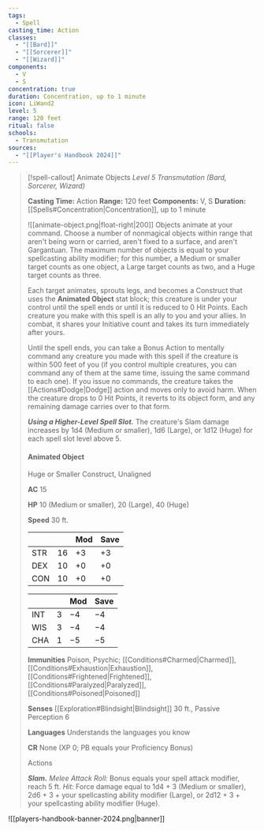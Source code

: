 ```yaml
---
tags:
  - Spell
casting_time: Action
classes:
  - "[[Bard]]"
  - "[[Sorcerer]]"
  - "[[Wizard]]"
components:
  - V
  - S
concentration: true
duration: Concentration, up to 1 minute
icon: LiWand2
level: 5
range: 120 feet
ritual: false
schools:
  - Transmutation
sources: 
  - "[[Player's Handbook 2024]]"
---
```

>[!spell-callout] Animate Objects
>_Level 5 Transmutation (Bard, Sorcerer, Wizard)_
>
>**Casting Time:** Action
>**Range:** 120 feet
>**Components:** V, S
>**Duration:** [[Spells#Concentration\|Concentration]], up to 1 minute
>
>![[animate-object.png|float-right|200]]
>Objects animate at your command. Choose a number of nonmagical objects within range that aren't being worn or carried, aren't fixed to a surface, and aren't Gargantuan. The maximum number of objects is equal to your spellcasting ability modifier; for this number, a Medium or smaller target counts as one object, a Large target counts as two, and a Huge target counts as three.
>
>Each target animates, sprouts legs, and becomes a Construct that uses the **Animated Object** stat block; this creature is under your control until the spell ends or until it is reduced to 0 Hit Points. Each creature you make with this spell is an ally to you and your allies. In combat, it shares your Initiative count and takes its turn immediately after yours.
>
>Until the spell ends, you can take a Bonus Action to mentally command any creature you made with this spell if the creature is within 500 feet of you (if you control multiple creatures, you can command any of them at the same time, issuing the same command to each one). If you issue no commands, the creature takes the [[Actions#Dodge\|Dodge]] action and moves only to avoid harm. When the creature drops to 0 Hit Points, it reverts to its object form, and any remaining damage carries over to that form.
>
>**_Using a Higher-Level Spell Slot._** The creature's Slam damage increases by 1d4 (Medium or smaller), 1d6 (Large), or 1d12 (Huge) for each spell slot level above 5.
>
>#### Animated Object
>
>Huge or Smaller Construct, Unaligned
>
>**AC** 15
>
>**HP** 10 (Medium or smaller), 20 (Large), 40 (Huge)
>
>**Speed** 30 ft.
>
>|||Mod|Save|
>|---|---|---|---|
>|STR|16|+3|+3|
>|DEX|10|+0|+0|
>|CON|10|+0|+0|
>
>|||Mod|Save|
>|---|---|---|---|
>|INT|3|−4|−4|
>|WIS|3|−4|−4|
>|CHA|1|−5|−5|
>
>**Immunities** Poison, Psychic; [[Conditions#Charmed\|Charmed]], [[Conditions#Exhaustion\|Exhaustion]], [[Conditions#Frightened\|Frightened]], [[Conditions#Paralyzed\|Paralyzed]], [[Conditions#Poisoned\|Poisoned]]
>
>**Senses** [[Exploration#Blindsight\|Blindsight]] 30 ft., Passive Perception 6
>
>**Languages** Understands the languages you know
>
>**CR** None (XP 0; PB equals your Proficiency Bonus)
>
>Actions
>
>**_Slam._** _Melee Attack Roll:_ Bonus equals your spell attack modifier, reach 5 ft. _Hit:_ Force damage equal to 1d4 + 3 (Medium or smaller), 2d6 + 3 + your spellcasting ability modifier (Large), or 2d12 + 3 + your spellcasting ability modifier (Huge).


![[players-handbook-banner-2024.png|banner]]